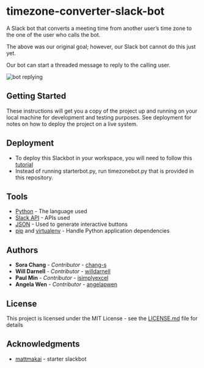 # timezone-converter-slack-bot
A Slack bot that converts a meeting time from another user’s time zone to the one of the user who calls the bot. 

The above was our original goal; however, our Slack bot cannot do this just yet.

Our bot can start a threaded message to reply to the calling user. 

![bot replying](/Users/Paul/Desktop/timezone-converter-slack-bot/threaded.png)

## Getting Started

These instructions will get you a copy of the project up and running on your local machine for development and testing purposes. See deployment for notes on how to deploy the project on a live system.

## Deployment

* To deploy this Slackbot in your workspace, you will need to follow this [tutorial](https://www.fullstackpython.com/blog/build-first-slack-bot-python.html)
* Instead of running starterbot.py, run timezonebot.py that is provided in this repository.

## Tools

* [Python](https://www.python.org/) - The language used
* [Slack API](https://api.slack.com/) - APIs used
* [JSON](https://www.json.org/) - Used to generate interactive buttons
* [pip](https://pypi.org/project/pip/) and [virtualenv](https://virtualenv.pypa.io/en/latest/userguide/) - Handle Python application dependencies

## Authors

* **Sora Chang** - *Contributor* - [chang-s](https://github.com/chang-s)
* **Will Darnell** - *Contributor* - [willdarnell](https://github.com/willdarnell)
* **Paul Min** - *Contributor* - [isimplyexcel](https://github.com/isimplyexcel)
* **Angela Wen** - *Contributor* - [angelapwen](https://github.com/angelapwen)

## License

This project is licensed under the MIT License - see the [LICENSE.md](LICENSE.md) file for details

## Acknowledgments

* [mattmakai](https://github.com/mattmakai/slack-starterbot) - starter slackbot

